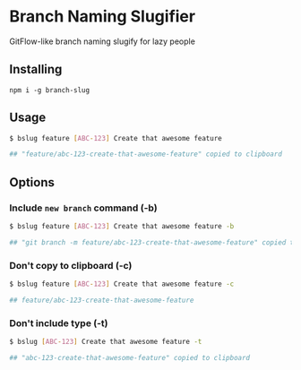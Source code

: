# Branch Naming Slugifier

GitFlow-like branch naming slugify for lazy people

## Installing

`npm i -g branch-slug`

## Usage

```sh
$ bslug feature [ABC-123] Create that awesome feature

## "feature/abc-123-create-that-awesome-feature" copied to clipboard

```

## Options

### Include `new branch` command (-b)

```sh
$ bslug feature [ABC-123] Create that awesome feature -b

## "git branch -m feature/abc-123-create-that-awesome-feature" copied to clipboard

```

### Don't copy to clipboard (-c)

```sh
$ bslug feature [ABC-123] Create that awesome feature -c

## feature/abc-123-create-that-awesome-feature

```

### Don't include type (-t)

```sh
$ bslug [ABC-123] Create that awesome feature -t

## "abc-123-create-that-awesome-feature" copied to clipboard

```





